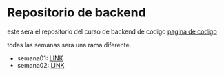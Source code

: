 # Repositorio de backend

este sera el repositorio del curso de backend de codigo 
<a href = "https://codigo.edu.pe"> pagina de codigo </a>

todas las semanas sera una rama diferente.

- semana01: <a href= "https://google.com">LINK</a >
- semana02: <a href= "https://google.com">LINK</a >